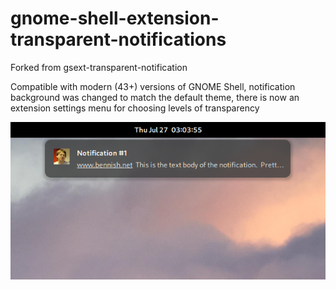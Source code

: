 # gnome-shell-extension-transparent-notifications
Forked from gsext-transparent-notification

Compatible with modern (43+) versions of GNOME Shell, notification background was changed to match the default theme, there is now an extension settings menu for choosing levels of transparency

![Screenshot](https://raw.githubusercontent.com/eleweth/gnome-shell-extension-transparent-notifications/master/screenshot.png "Screenshot")
